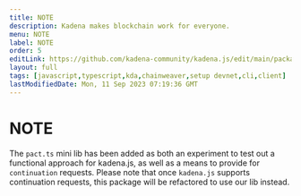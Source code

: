 ```yaml
---
title: NOTE
description: Kadena makes blockchain work for everyone.
menu: NOTE
label: NOTE
order: 5
editLink: https://github.com/kadena-community/kadena.js/edit/main/packages/tools/kda-cli/README.md
layout: full
tags: [javascript,typescript,kda,chainweaver,setup devnet,cli,client]
lastModifiedDate: Mon, 11 Sep 2023 07:19:36 GMT
---
```

# NOTE

The `pact.ts` mini lib has been added as both an experiment to test out a
functional approach for kadena.js, as well as a means to provide for
`continuation` requests. Please note that once `kadena.js` supports continuation
requests, this package will be refactored to use our lib instead.

[1]: https://nodejs.org/en

[2]: https://docs.docker.com/get-docker/

[3]: https://docs.github.com/en/packages/working-with-a-github-packages-registry/working-with-the-container-registry

[4]: https://github.com/kadena-community/kadena.js/assets/1508400/41896656-e660-4814-b3bb-c4d68278a61d

[5]: https://github.com/kadena-community/kadena.js/assets/1508400/91dc0b3b-388c-4e59-9401-4f80ce2bdaf9

[6]: https://github.com/kadena-community/kadena.js/assets/1508400/b15c7d1b-0c4e-474e-bf75-10a569b003ae
